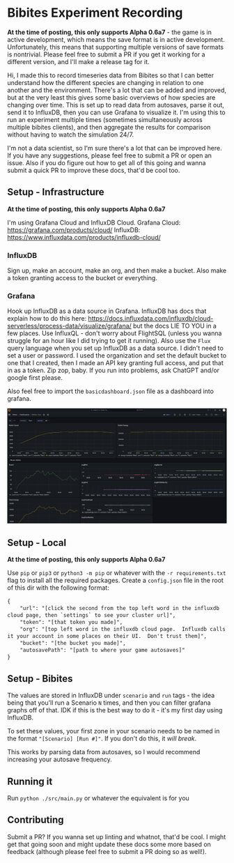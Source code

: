 # Bibites Experiment Recording

**At the time of posting, this only supports Alpha 0.6a7** - the game is in active development, which means the save format is in active development.  Unfortunately, this means that supporting multiple versions of save formats is nontrivial.  Please feel free to submit a PR if you get it working for a different version, and I'll make a release tag for it.

Hi, I made this to record timeseries data from Bibites so that I can better understand how the different species are changing in relation to one another and the environment.  There's a lot that can be added and improved, but at the very least this gives some basic overviews of how species are changing over time.  This is set up to read data from autosaves, parse it out, send it to InfluxDB, then you can use Grafana to visualize it.  I'm using this to run an experiment multiple times (sometimes simultaneously across multiple bibites clients), and then aggregate the results for comparison without having to watch the simulation 24/7.

I'm not a data scientist, so I'm sure there's a lot that can be improved here.  If you have any suggestions, please feel free to submit a PR or open an issue.  Also if you do figure out how to get all of this going and wanna submit a quick PR to improve these docs, that'd be cool too.

## Setup - Infrastructure

**At the time of posting, this only supports Alpha 0.6a7**

I'm using Grafana Cloud and InfluxDB Cloud.
Grafana Cloud: https://grafana.com/products/cloud/
InfluxDB: https://www.influxdata.com/products/influxdb-cloud/

### InfluxDB
Sign up, make an account, make an org, and then make a bucket.  Also make a token granting access to the bucket or everything.

### Grafana
Hook up InfluxDB as a data source in Grafana.  InfluxDB has docs that explain how to do this here: https://docs.influxdata.com/influxdb/cloud-serverless/process-data/visualize/grafana/ but the docs LIE TO YOU in a few places.  Use InfluxQL - don't worry about FlightSQL (unless you wanna struggle for an hour like I did trying to get it running).  Also use the `Flux` query language when you set up InfluxDB as a data source.  I didn't need to set a user or password.  I used the organization and set the default bucket to one that I created, then I made an API key granting full access, and put that in as a token.  Zip zop, baby.  If you run into problems, ask ChatGPT and/or google first please.

Also feel free to import the `basicdashboard.json` file as a dashboard into grafana.

![image](dashboard_example.png)

## Setup - Local

**At the time of posting, this only supports Alpha 0.6a7**

Use `pip` or `pip3` or `python3 -m pip` or whatever with the `-r requirements.txt` flag to install all the required packages.  Create a `config.json` file in the root of this dir with the following format:

    {
        "url": "[click the second from the top left word in the influxdb cloud page, then `settings` to see your cluster url]",
        "token": "[that token you made]",
        "org": "[top left word in the influxdb cloud page.  Influxdb calls it your account in some places on their UI.  Don't trust them]",
        "bucket": "[the bucket you made]",
        "autosavePath": "[path to where your game autosaves]"
    }

## Setup - Bibites

The values are stored in InfluxDB under `scenario` and `run` tags - the idea being that you'll run a Scenario `N` times, and then you can filter grafana graphs off of that.  IDK if this is the best way to do it - it's my first day using InfluxDB.

To set these values, your first zone in your scenario needs to be named in the format `"[Scenario] [Run #]"`.  If you don't do this, it _will break_.

This works by parsing data from autosaves, so I would recommend increasing your autosave frequency.

## Running it

Run `python ./src/main.py` or whatever the equivalent is for you

## Contributing

Submit a PR?  If you wanna set up linting and whatnot, that'd be cool.  I might get that going soon and might update these docs some more based on feedback (although please feel free to submit a PR doing so as well!).